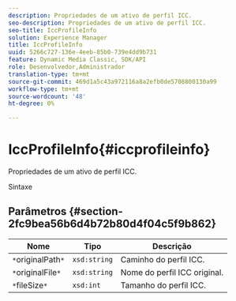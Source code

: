 ```yaml
---
description: Propriedades de um ativo de perfil ICC.
seo-description: Propriedades de um ativo de perfil ICC.
seo-title: IccProfileInfo
solution: Experience Manager
title: IccProfileInfo
uuid: 5266c727-136e-4eeb-85b0-739e4dd9b731
feature: Dynamic Media Classic, SDK/API
role: Desenvolvedor,Administrador
translation-type: tm+mt
source-git-commit: 469d1a5c43a972116a8a2efb0de5708800130a99
workflow-type: tm+mt
source-wordcount: '48'
ht-degree: 0%

---
```



# IccProfileInfo{#iccprofileinfo}

Propriedades de um ativo de perfil ICC.

Sintaxe

## Parâmetros {#section-2fc9bea56b6d4b72b80d4f04c5f9b862}

| Nome | Tipo | Descrição |
|---|---|---|
| `*`originalPath`*` | `xsd:string` | Caminho do perfil ICC. |
| `*`originalFile`*` | `xsd:string` | Nome do perfil ICC original. |
| `*`fileSize`*` | `xsd:int` | Tamanho do perfil ICC. |

